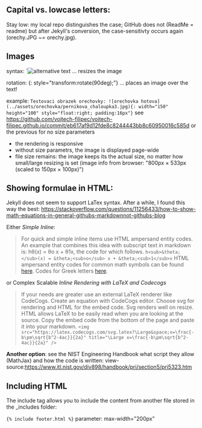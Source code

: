 ## Capital vs. lowcase letters:
Stay low: my local repo distinguishes the case; GitHub does not (ReadMe = readme) but after Jekyll's conversion, the case-sensitivty occurs again (orechy.JPG ~= orechy.jpg).

## Images
syntax:
`![alternative text](URL)	 ... resizes the image  

rotation:
{: style="transform:rotate(90deg);"} ... places an image over the text!


example:
`Testovaci obrazek orechovky: ![orechovka hotova](../assets/orechovka/pernikova_chaloupka3.jpg){: width="150" height="100" style="float:right; padding:16px"}`
see https://github.com/vojtech-filipec/vojtech-filipec.github.io/commit/eb617af9d12fde8c8244443bb8c60950016c585d
or the previous for no size parameters

- the rendering is responsive
- without size parametrs, the image is displayed page-wide
- file size remains: the image keeps its the actual size, no matter how small/large resizing is set (image info from browser: "800px × 533px (scaled to 150px × 100px)")


## Showing formulae in HTML:
Jekyll does not seem to support LaTex syntax. After a while, I found this way the best:
https://stackoverflow.com/questions/11256433/how-to-show-math-equations-in-general-githubs-markdownnot-githubs-blog


Either *Simple Inline*:
> For quick and simple inline items use HTML ampersand entity codes. An example that combines this idea with subscript text in markdown is: hθ(x) = θo x + θ1x, the code for which follows.
> `h<sub>&theta;</sub>(x) = &theta;<sub>o</sub> x + &theta;<sub>1</sub>x`
> HTML ampersand entity codes for common math symbols can be found [here](http://sites.psu.edu/symbolcodes/codehtml/#math). Codes for Greek letters [here](https://www.keynotesupport.com/websites/greek-letters-symbols.shtml).

or Complex Scalable *Inline Rendering with LaTeX and Codecogs*
> If your needs are greater use an external LaTeX renderer like CodeCogs. Create an equation with CodeCogs editor. Choose svg for rendering and HTML for the embed code. Svg renders well on resize. HTML allows LaTeX to be easily read when you are looking at the source. Copy the embed code from the bottom of the page and paste it into your markdown.
> `<img src="https://latex.codecogs.com/svg.latex?\Large&space;x=\frac{-b\pm\sqrt{b^2-4ac}}{2a}" title="\Large x=\frac{-b\pm\sqrt{b^2-4ac}}{2a}" />`

**Another option**:
see the NIST Engineering Handbook what script they allow (MathJax) and how the code is written: view-source:https://www.itl.nist.gov/div898/handbook/pri/section5/pri5323.htm

## Including HTML 
The include tag allows you to include the content from another file stored in the _includes folder:

`{% include footer.html %}`
parameter:
max-width="200px" 
